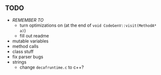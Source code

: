 


## TODO

- *REMEMBER TO*
    - turn optimizations on (at the end of `void CodeGenV::visit(MethodA* a)`)
    - fill out readme
- mutable variables
- method calls
- class stuff
- fix parser bugs
- strings
    - change `decafruntime.c` to c++?

